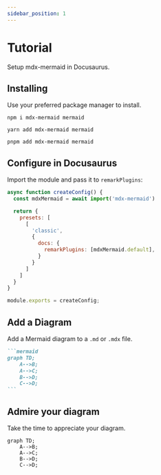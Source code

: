 ```yaml
---
sidebar_position: 1
---
```


# Tutorial

Setup mdx-mermaid in Docusaurus.

## Installing

Use your preferred package manager to install.

```shell title=NPM
npm i mdx-mermaid mermaid
```

```shell title=Yarn
yarn add mdx-mermaid mermaid
```

```shell title=PNPM
pnpm add mdx-mermaid mermaid
```

## Configure in Docusaurus

Import the module and pass it to `remarkPlugins`:

```js title=docusaurus.config.js
async function createConfig() {
  const mdxMermaid = await import('mdx-mermaid')

  return {
    presets: [
      [
        'classic',
        {
          docs: {
            remarkPlugins: [mdxMermaid.default],
          }
        }
      ]
    ]
  }
}

module.exports = createConfig;
```

## Add a Diagram

Add a Mermaid diagram to a `.md` or `.mdx` file.

````md title="Example Mermaid diagram"
```mermaid
graph TD;
    A-->B;
    A-->C;
    B-->D;
    C-->D;
```
````

## Admire your diagram

Take the time to appreciate your diagram.

```mermaid
graph TD;
    A-->B;
    A-->C;
    B-->D;
    C-->D;
```
